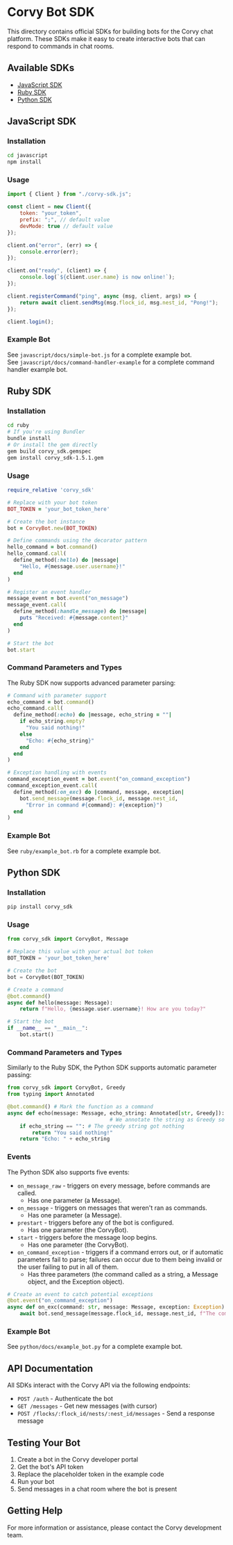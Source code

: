 # Corvy Bot SDK

This directory contains official SDKs for building bots for the Corvy chat platform. These SDKs make it easy to create interactive bots that can respond to commands in chat rooms.

## Available SDKs

- [JavaScript SDK](#javascript-sdk)
- [Ruby SDK](#ruby-sdk)
- [Python SDK](#python-sdk)

## JavaScript SDK

### Installation

```bash
cd javascript
npm install
```

### Usage

```javascript
import { Client } from "./corvy-sdk.js";

const client = new Client({
    token: "your_token",
    prefix: ";", // default value
    devMode: true // default value
});

client.on("error", (err) => {
    console.error(err);
});

client.on("ready", (client) => {
    console.log(`${client.user.name} is now online!`);
});

client.registerCommand("ping", async (msg, client, args) => {
    return await client.sendMsg(msg.flock_id, msg.nest_id, "Pong!");
});

client.login();
```

### Example Bot

See `javascript/docs/simple-bot.js` for a complete example bot.
<br />
See `javascript/docs/command-handler-example` for a complete command handler example bot.

## Ruby SDK

### Installation

```bash
cd ruby
# If you're using Bundler
bundle install
# Or install the gem directly
gem build corvy_sdk.gemspec
gem install corvy_sdk-1.5.1.gem
```

### Usage

```ruby
require_relative 'corvy_sdk'

# Replace with your bot token
BOT_TOKEN = 'your_bot_token_here'

# Create the bot instance
bot = CorvyBot.new(BOT_TOKEN)

# Define commands using the decorator pattern
hello_command = bot.command()
hello_command.call(
  define_method(:hello) do |message|
    "Hello, #{message.user.username}!"
  end
)

# Register an event handler
message_event = bot.event("on_message")
message_event.call(
  define_method(:handle_message) do |message|
    puts "Received: #{message.content}"
  end
)

# Start the bot
bot.start
```

### Command Parameters and Types

The Ruby SDK now supports advanced parameter parsing:

```ruby
# Command with parameter support
echo_command = bot.command()
echo_command.call(
  define_method(:echo) do |message, echo_string = ""|
    if echo_string.empty?
      "You said nothing!"
    else
      "Echo: #{echo_string}"
    end
  end
)

# Exception handling with events
command_exception_event = bot.event("on_command_exception")
command_exception_event.call(
  define_method(:on_exc) do |command, message, exception|
    bot.send_message(message.flock_id, message.nest_id, 
      "Error in command #{command}: #{exception}")
  end
)
```

### Example Bot

See `ruby/example_bot.rb` for a complete example bot.

## Python SDK

### Installation

```bash
pip install corvy_sdk
```

### Usage

```python
from corvy_sdk import CorvyBot, Message

# Replace this value with your actual bot token
BOT_TOKEN = 'your_bot_token_here'

# Create the bot
bot = CorvyBot(BOT_TOKEN)

# Create a command
@bot.command()
async def hello(message: Message):
    return f"Hello, {message.user.username}! How are you today?"

# Start the bot
if __name__ == "__main__":
    bot.start() 
```

### Command Parameters and Types

Similarly to the Ruby SDK, the Python SDK supports automatic parameter passing:

```python
from corvy_sdk import CorvyBot, Greedy
from typing import Annotated

@bot.command() # Mark the function as a command
async def echo(message: Message, echo_string: Annotated[str, Greedy]): 
                                 # We annotate the string as Greedy so that we get the entire text after the command. If we don't, it'll only get one word.
    if echo_string == "": # The greedy string got nothing 
        return "You said nothing!"
    return "Echo: " + echo_string
```

### Events

The Python SDK also supports five events:
- `on_message_raw` - triggers on every message, before commands are called. 
  - Has one parameter (a Message).
- `on_message` - triggers on messages that weren't ran as commands. 
  - Has one parameter (a Message).
- `prestart` - triggers before any of the bot is configured.
  - Has one parameter (the CorvyBot).
- `start` - triggers before the message loop begins.
  - Has one parameter (the CorvyBot).
- `on_command_exception` - triggers if a command errors out, or if automatic parameters fail to parse; failures can occur due to them being invalid or the user failing to put in all of them.
  - Has three parameters (the command called as a string, a Message object, and the Exception object).

```python
# Create an event to catch potential exceptions
@bot.event("on_command_exception")
async def on_exc(command: str, message: Message, exception: Exception):
    await bot.send_message(message.flock_id, message.nest_id, f"The command {command} errored out! ({exception})")
```

### Example Bot

See `python/docs/example_bot.py` for a complete example bot.

## API Documentation

All SDKs interact with the Corvy API via the following endpoints:

- `POST /auth` - Authenticate the bot
- `GET /messages` - Get new messages (with cursor)
- `POST /flocks/:flock_id/nests/:nest_id/messages` - Send a response message

## Testing Your Bot

1. Create a bot in the Corvy developer portal
2. Get the bot's API token
3. Replace the placeholder token in the example code
4. Run your bot
5. Send messages in a chat room where the bot is present

## Getting Help

For more information or assistance, please contact the Corvy development team. 
